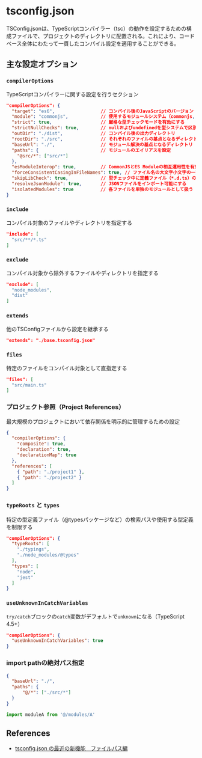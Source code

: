 # tsconfig.json

TSConfig.jsonは、TypeScriptコンパイラー（tsc）の動作を設定するための構成ファイルで、プロジェクトのディレクトリに配置される。これにより、コードベース全体にわたって一貫したコンパイル設定を適用することができる。

## 主な設定オプション

### `compilerOptions`

TypeScriptコンパイラーに関する設定を行うセクション

```json
"compilerOptions": {
  "target": "es6",                 // コンパイル後のJavaScriptのバージョン（es5, es6, es2015+など）
  "module": "commonjs",            // 使用するモジュールシステム（commonjs, esnext, amdなど）
  "strict": true,                  // 厳格な型チェックモードを有効にする
  "strictNullChecks": true,        // nullおよびundefinedを型システムで区別する
  "outDir": "./dist",              // コンパイル後の出力ディレクトリ
  "rootDir": "./src",              // それぞれのファイルの基点となるディレクトリ
  "baseUrl": "./",                 // モジュール解決の基点となるディレクトリ
  "paths": {                       // モジュールのエイリアスを設定
    "@src/*": ["src/*"]
  },
  "esModuleInterop": true,         // CommonJSとES Moduleの相互運用性を有効にする
  "forceConsistentCasingInFileNames": true, // ファイル名の大文字小文字の一貫性を強制
  "skipLibCheck": true,            // 型チェック中に定義ファイル（*.d.ts）のチェックをスキップ
  "resolveJsonModule": true,       // JSONファイルをインポート可能にする
  "isolatedModules": true          // 各ファイルを単独のモジュールとして扱う
}
```

### `include`

コンパイル対象のファイルやディレクトリを指定する

```json
"include": [
  "src/**/*.ts"
]
```

### `exclude`

コンパイル対象から除外するファイルやディレクトリを指定する

```json
"exclude": [
  "node_modules",
  "dist"
]
```

### `extends`

他のTSConfigファイルから設定を継承する

```json
"extends": "./base.tsconfig.json"
```

### `files`

特定のファイルをコンパイル対象として直指定する

```json
"files": [
  "src/main.ts"
]
```

### プロジェクト参照（Project References）

最大規模のプロジェクトにおいて依存関係を明示的に管理するための設定

```json
{
  "compilerOptions": {
    "composite": true,
    "declaration": true,
    "declarationMap": true
  },
  "references": [
    { "path": "./project1" },
    { "path": "./project2" }
  ]
}
```

### `typeRoots` と `types`

特定の型定義ファイル（@typesパッケージなど）の検索パスや使用する型定義を制限する

```json
"compilerOptions": {
  "typeRoots": [
    "./typings",
    "./node_modules/@types"
  ],
  "types": [
    "node",
    "jest" 
  ]
}
```

### `useUnknownInCatchVariables`

`try/catch`ブロックの`catch`変数がデフォルトで`unknown`になる（TypeScript 4.5+）

```json
"compilerOptions": {
  "useUnknownInCatchVariables": true
}
```

### import pathの絶対パス指定

```json
{
  "baseUrl": "./",
  "paths": {
      "@/*": ["./src/*"]
  }
}
```

```ts
import moduleA from '@/modules/A'
```

## References

- [tsconfig.json の最近の新機能　ファイルパス編](https://speakerdeck.com/uhyo/tsconfig-dot-jsonnozui-jin-noxin-ji-neng-huairupasubian)
